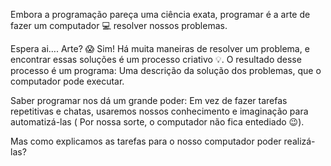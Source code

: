 Embora a programação pareça uma ciência exata, programar é a arte de fazer um computador :computer: resolver nossos problemas.

Espera ai…. Arte? :scream: Sim! Há muita maneiras de resolver um problema, e encontrar essas soluções é um processo criativo :bulb:. O resultado desse processo é um programa: Uma descrição da solução dos problemas, que o computador pode executar.

Saber programar nos dá um grande poder: Em vez de fazer tarefas repetitivas e chatas, usaremos nossos conhecimento e imaginação para automatizá-las ( Por nossa sorte, o computador não fica entediado :wink:).

Mas como explicamos as tarefas para o nosso computador poder realizá-las?